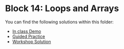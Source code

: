 # Block 14: Loops and Arrays

You can find the following solutions within this folder:

* [In class Demo](./demo_solution/)
* [Guided Practice](./guided_practice/)
* [Workshop Solution](./workshop/)